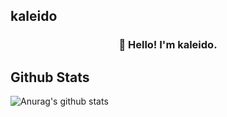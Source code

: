 ## kaleido
<h3 align="center">👋 Hello! I'm kaleido.</h3>

## Github Stats

![Anurag's github stats](https://github-readme-stats.vercel.app/api?username=anuraghazra)
